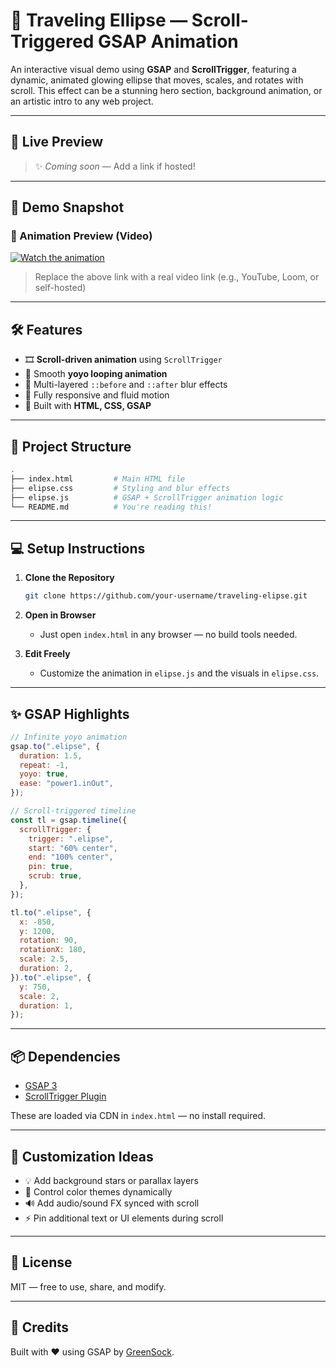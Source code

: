 # 🌌 Traveling Ellipse — Scroll-Triggered GSAP Animation

An interactive visual demo using **GSAP** and **ScrollTrigger**, featuring a dynamic, animated glowing ellipse that moves, scales, and rotates with scroll. This effect can be a stunning hero section, background animation, or an artistic intro to any web project.

---

## 🚀 Live Preview

> ✨ _Coming soon_ — Add a link if hosted!

---

## 📸 Demo Snapshot

### 🎥 Animation Preview (Video)
[![Watch the animation](preview.png)](traveling%20elipse.mp4)  
> Replace the above link with a real video link (e.g., YouTube, Loom, or self-hosted)

---

## 🛠️ Features

- 🎞️ **Scroll-driven animation** using `ScrollTrigger`
- 🔁 Smooth **yoyo looping animation**
- 🔵 Multi-layered `::before` and `::after` blur effects
- 🎯 Fully responsive and fluid motion
- 🔧 Built with **HTML, CSS, GSAP**

---

## 📁 Project Structure

```bash
.
├── index.html         # Main HTML file
├── elipse.css         # Styling and blur effects
├── elipse.js          # GSAP + ScrollTrigger animation logic
└── README.md          # You're reading this!
```

---

## 💻 Setup Instructions

1. **Clone the Repository**
   ```bash
   git clone https://github.com/your-username/traveling-elipse.git
   ```

2. **Open in Browser**
   - Just open `index.html` in any browser — no build tools needed.

3. **Edit Freely**
   - Customize the animation in `elipse.js` and the visuals in `elipse.css`.

---

## ✨ GSAP Highlights

```js
// Infinite yoyo animation
gsap.to(".elipse", {
  duration: 1.5,
  repeat: -1,
  yoyo: true,
  ease: "power1.inOut",
});

// Scroll-triggered timeline
const tl = gsap.timeline({
  scrollTrigger: {
    trigger: ".elipse",
    start: "60% center",
    end: "100% center",
    pin: true,
    scrub: true,
  },
});

tl.to(".elipse", {
  x: -850,
  y: 1200,
  rotation: 90,
  rotationX: 180,
  scale: 2.5,
  duration: 2,
}).to(".elipse", {
  y: 750,
  scale: 2,
  duration: 1,
});
```

---

## 📦 Dependencies

- [GSAP 3](https://greensock.com/gsap/)
- [ScrollTrigger Plugin](https://greensock.com/scrolltrigger/)

These are loaded via CDN in `index.html` — no install required.

---

## 🧠 Customization Ideas

- 💡 Add background stars or parallax layers
- 🎨 Control color themes dynamically
- 🔊 Add audio/sound FX synced with scroll
- ⚡ Pin additional text or UI elements during scroll

---

## 📜 License

MIT — free to use, share, and modify.

---

## 🙌 Credits

Built with ❤️ using GSAP by [GreenSock](https://greensock.com/).